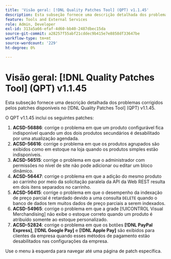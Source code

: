 ```yaml
---
title: 'Visão geral: [!DNL Quality Patches Tool] (QPT) v1.1.45'
description: Esta subseção fornece uma descrição detalhada dos problemas corrigidos pelos patches disponíveis no  [!DNL Quality Patches Tool] (QPT) v1.1.45.
feature: Tools and External Services
role: Admin, Developer
exl-id: 313a5a66-efaf-4d60-bb40-2487dbec15da
source-git-commit: a28257f55abf21cddec9b415e7e8858df33647be
workflow-type: tm+mt
source-wordcount: '229'
ht-degree: 0%

---
```


# Visão geral: [!DNL Quality Patches Tool] (QPT) v1.1.45

Esta subseção fornece uma descrição detalhada dos problemas corrigidos pelos patches disponíveis no [!DNL Quality Patches Tool] (QPT) v1.1.45.

O QPT v1.1.45 inclui os seguintes patches:

1. **ACSD-56886**: corrige o problema em que um produto configurável fica indisponível quando um dos dois produtos secundários é desabilitado por uma atualização agendada.
1. **ACSD-56616**: corrige o problema em que os produtos agrupados são exibidos como em estoque na loja quando os produtos simples estão indisponíveis.
1. **ACSD-56515**: corrige o problema em que o administrador com permissões no nível de site não pode adicionar ou editar um bloco dinâmico.
1. **ACSD-56447**: corrige o problema em que a adição do mesmo produto ao carrinho por meio da solicitação paralela da API da Web REST resulta em dois itens separados no carrinho.
1. **ACSD-56415**: corrige o problema em que o desempenho da indexação de preço parcial é retardado devido a uma consulta `DELETE` quando o banco de dados tem muitos dados de preço parciais a serem indexados.
1. **ACSD-54965**: corrige o problema em que a grade [!UICONTROL Visual Merchandising] não exibe o estoque correto quando um produto é atribuído somente ao estoque personalizado.
1. **ACSD-52824**: corrige o problema em que os botões **[!DNL PayPal Express]**, **[!DNL Google Pay]** e **[!DNL Apple Pay]** são exibidos para clientes da empresa quando esses métodos de pagamento estão desabilitados nas configurações da empresa.

Use o menu à esquerda para navegar até uma página de patch específica.
